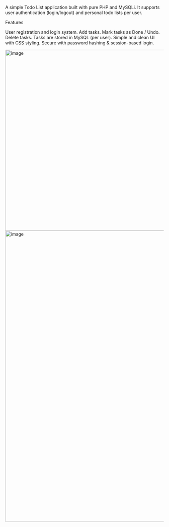A simple Todo List application built with pure PHP and MySQLi.
It supports user authentication (login/logout) and personal todo lists per user.


Features

User registration and login system.
Add tasks.
Mark tasks as Done / Undo.
Delete tasks.
Tasks are stored in MySQL (per user).
Simple and clean UI with CSS styling.
Secure with password hashing & session-based login.


<img width="811" height="575" alt="image" src="https://github.com/user-attachments/assets/99351017-0242-47fb-8cdf-3184bb8b8cab" />
<img width="1631" height="925" alt="image" src="https://github.com/user-attachments/assets/3b876678-d77d-42d4-afef-eb6d54ed05f0" />

